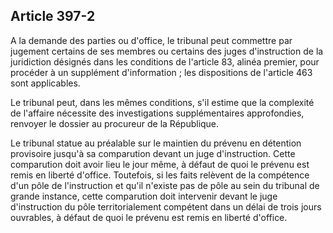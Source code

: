 Article 397-2
----
A la demande des parties ou d'office, le tribunal peut commettre par jugement
certains de ses membres ou certains des juges d'instruction de la juridiction
désignés dans les conditions de l'article 83, alinéa premier, pour procéder à un
supplément d'information ; les dispositions de l'article 463 sont applicables.

Le tribunal peut, dans les mêmes conditions, s'il estime que la complexité de
l'affaire nécessite des investigations supplémentaires approfondies, renvoyer le
dossier au procureur de la République.

Le tribunal statue au préalable sur le maintien du prévenu en détention
provisoire jusqu'à sa comparution devant un juge d'instruction. Cette
comparution doit avoir lieu le jour même, à défaut de quoi le prévenu est remis
en liberté d'office. Toutefois, si les faits relèvent de la compétence d'un pôle
de l'instruction et qu'il n'existe pas de pôle au sein du tribunal de grande
instance, cette comparution doit intervenir devant le juge d'instruction du pôle
territorialement compétent dans un délai de trois jours ouvrables, à défaut de
quoi le prévenu est remis en liberté d'office.

